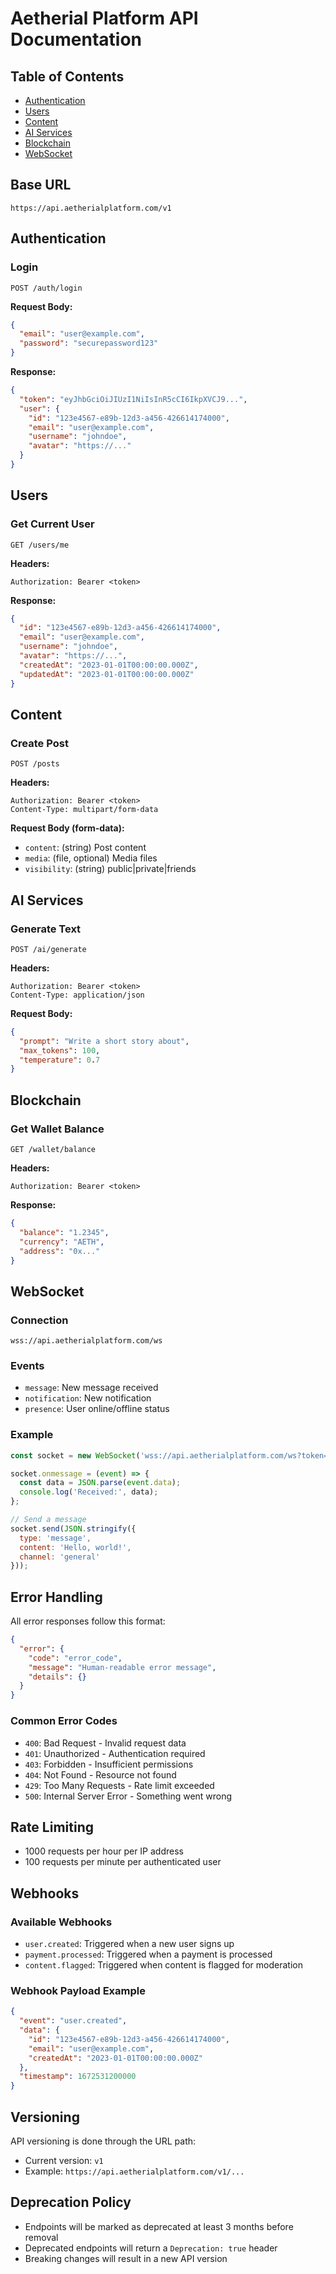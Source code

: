 # Aetherial Platform API Documentation

## Table of Contents
- [Authentication](#authentication)
- [Users](#users)
- [Content](#content)
- [AI Services](#ai-services)
- [Blockchain](#blockchain)
- [WebSocket](#websocket)

## Base URL
```
https://api.aetherialplatform.com/v1
```

## Authentication

### Login
```http
POST /auth/login
```

**Request Body:**
```json
{
  "email": "user@example.com",
  "password": "securepassword123"
}
```

**Response:**
```json
{
  "token": "eyJhbGciOiJIUzI1NiIsInR5cCI6IkpXVCJ9...",
  "user": {
    "id": "123e4567-e89b-12d3-a456-426614174000",
    "email": "user@example.com",
    "username": "johndoe",
    "avatar": "https://..."
  }
}
```

## Users

### Get Current User
```http
GET /users/me
```

**Headers:**
```
Authorization: Bearer <token>
```

**Response:**
```json
{
  "id": "123e4567-e89b-12d3-a456-426614174000",
  "email": "user@example.com",
  "username": "johndoe",
  "avatar": "https://...",
  "createdAt": "2023-01-01T00:00:00.000Z",
  "updatedAt": "2023-01-01T00:00:00.000Z"
}
```

## Content

### Create Post
```http
POST /posts
```

**Headers:**
```
Authorization: Bearer <token>
Content-Type: multipart/form-data
```

**Request Body (form-data):**
- `content`: (string) Post content
- `media`: (file, optional) Media files
- `visibility`: (string) public|private|friends

## AI Services

### Generate Text
```http
POST /ai/generate
```

**Headers:**
```
Authorization: Bearer <token>
Content-Type: application/json
```

**Request Body:**
```json
{
  "prompt": "Write a short story about",
  "max_tokens": 100,
  "temperature": 0.7
}
```

## Blockchain

### Get Wallet Balance
```http
GET /wallet/balance
```

**Headers:**
```
Authorization: Bearer <token>
```

**Response:**
```json
{
  "balance": "1.2345",
  "currency": "AETH",
  "address": "0x..."
}
```

## WebSocket

### Connection
```
wss://api.aetherialplatform.com/ws
```

### Events
- `message`: New message received
- `notification`: New notification
- `presence`: User online/offline status

### Example
```javascript
const socket = new WebSocket('wss://api.aetherialplatform.com/ws?token=...');

socket.onmessage = (event) => {
  const data = JSON.parse(event.data);
  console.log('Received:', data);
};

// Send a message
socket.send(JSON.stringify({
  type: 'message',
  content: 'Hello, world!',
  channel: 'general'
}));
```

## Error Handling

All error responses follow this format:
```json
{
  "error": {
    "code": "error_code",
    "message": "Human-readable error message",
    "details": {}
  }
}
```

### Common Error Codes
- `400`: Bad Request - Invalid request data
- `401`: Unauthorized - Authentication required
- `403`: Forbidden - Insufficient permissions
- `404`: Not Found - Resource not found
- `429`: Too Many Requests - Rate limit exceeded
- `500`: Internal Server Error - Something went wrong

## Rate Limiting
- 1000 requests per hour per IP address
- 100 requests per minute per authenticated user

## Webhooks

### Available Webhooks
- `user.created`: Triggered when a new user signs up
- `payment.processed`: Triggered when a payment is processed
- `content.flagged`: Triggered when content is flagged for moderation

### Webhook Payload Example
```json
{
  "event": "user.created",
  "data": {
    "id": "123e4567-e89b-12d3-a456-426614174000",
    "email": "user@example.com",
    "createdAt": "2023-01-01T00:00:00.000Z"
  },
  "timestamp": 1672531200000
}
```

## Versioning

API versioning is done through the URL path:
- Current version: `v1`
- Example: `https://api.aetherialplatform.com/v1/...`

## Deprecation Policy
- Endpoints will be marked as deprecated at least 3 months before removal
- Deprecated endpoints will return a `Deprecation: true` header
- Breaking changes will result in a new API version
